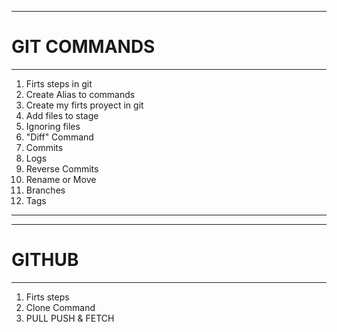 ***
# GIT COMMANDS
***

1. Firts steps in git
2. Create Alias to commands
3. Create my firts proyect in git
4. Add files to stage
5. Ignoring files
6. "Diff" Command
7. Commits
8. Logs
9. Reverse Commits
10. Rename or Move
11. Branches
12. Tags


***
***

# GITHUB
***

1. Firts steps
2. Clone Command
3. PULL PUSH & FETCH
